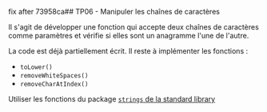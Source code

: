 fix after 73958ca## TP06 - Manipuler les chaînes de caractères

Il s'agit de développer une fonction qui accepte deux chaînes de caractères comme paramètres et vérifie si elles sont un anagramme l'une de l'autre.

La code est déjà partiellement écrit. Il reste à implémenter les fonctions :
  - `toLower()`
  - `removeWhiteSpaces()`
  - `removeCharAtIndex()`

Utiliser les fonctions du package [`strings` de la standard library](https://golang.org/pkg/strings/)
